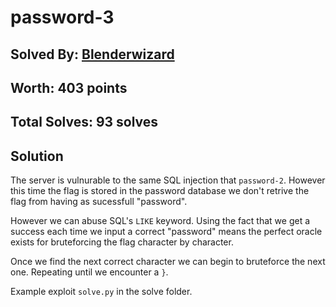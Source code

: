 # password-3
## Solved By: [Blenderwizard](https://github.com/Blenderwizard)
## Worth: 403 points
## Total Solves: 93 solves
## Solution

The server is vulnurable to the same SQL injection that `password-2`. However this time the flag is stored in the password database we don't retrive the flag from having as sucessfull "password".

However we can abuse SQL's `LIKE` keyword. Using the fact that we get a success each time we input a correct "password" means the perfect oracle exists for bruteforcing the flag character by character. 

Once we find the next correct character we can begin to bruteforce the next one. Repeating until we encounter a `}`.

Example exploit `solve.py` in the solve folder.
